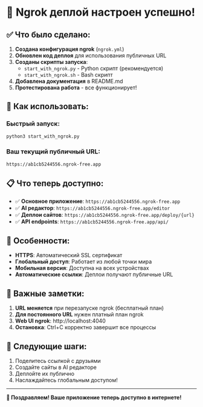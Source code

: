 # 🎉 Ngrok деплой настроен успешно!

## ✅ Что было сделано:

1. **Создана конфигурация ngrok** (`ngrok.yml`)
2. **Обновлен код деплоя** для использования публичных URL
3. **Созданы скрипты запуска**:
   - `start_with_ngrok.py` - Python скрипт (рекомендуется)
   - `start_with_ngrok.sh` - Bash скрипт
4. **Добавлена документация** в README.md
5. **Протестирована работа** - все функционирует!

## 🚀 Как использовать:

### Быстрый запуск:
```bash
python3 start_with_ngrok.py
```

### Ваш текущий публичный URL:
`https://ab1cb5244556.ngrok-free.app`

## 📋 Что теперь доступно:

- ✅ **Основное приложение**: `https://ab1cb5244556.ngrok-free.app`
- ✅ **AI редактор**: `https://ab1cb5244556.ngrok-free.app/editor`
- ✅ **Деплои сайтов**: `https://ab1cb5244556.ngrok-free.app/deploy/{url}`
- ✅ **API endpoints**: `https://ab1cb5244556.ngrok-free.app/api/`

## 🔧 Особенности:

- **HTTPS**: Автоматический SSL сертификат
- **Глобальный доступ**: Работает из любой точки мира
- **Мобильная версия**: Доступна на всех устройствах
- **Автоматические ссылки**: Деплои получают публичные URL

## 📝 Важные заметки:

1. **URL меняется** при перезапуске ngrok (бесплатный план)
2. **Для постоянного URL** нужен платный план ngrok
3. **Web UI ngrok**: http://localhost:4040
4. **Остановка**: Ctrl+C корректно завершит все процессы

## 🎯 Следующие шаги:

1. Поделитесь ссылкой с друзьями
2. Создайте сайты в AI редакторе
3. Деплойте их публично
4. Наслаждайтесь глобальным доступом!

---
**🎉 Поздравляем! Ваше приложение теперь доступно в интернете!**
